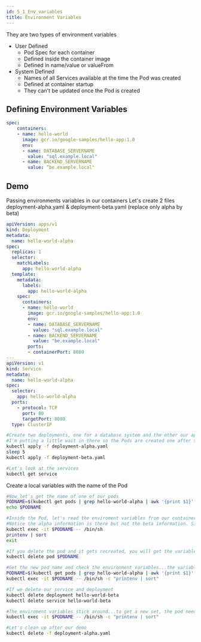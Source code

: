 ```yaml
---
id: 5_1_Env_variables
title: Environment Variables
---
```


They are two types of environment variables
* User Defined
  * Pod Spec for each container
  * Defined inside the container image
  * Defined in name/value or valueFrom
* System Defined
  * Names of all Services available at the time the Pod was created
  * Defined at container startup
  * They can't be updated once the Pod is created

## Defining Environment Variables
```yaml
spec:
    containers:
    - name: hello-world
      image: gcr.io/google-samples/hello-app:1.0
      env:
      - name: DATABASE_SERVERNAME
        value: "sql.example.local"
      - name: BACKEND_SERVERNAME
        value: “be.example.local"
```

## Demo
Passing environments variables in our containers
Let's create 2 files deployment-alpha.yaml & deployment-beta.yaml (replace only alpha by beta)
```yaml
apiVersion: apps/v1
kind: Deployment
metadata:
  name: hello-world-alpha
spec:
  replicas: 1
  selector:
    matchLabels:
      app: hello-world-alpha
  template:
    metadata:
      labels:
        app: hello-world-alpha
    spec:
      containers:
      - name: hello-world
        image: gcr.io/google-samples/hello-app:1.0
        env:
        - name: DATABASE_SERVERNAME
          value: "sql.example.local"
        - name: BACKEND_SERVERNAME
          value: "be.example.local"
        ports:
        - containerPort: 8080
---
apiVersion: v1
kind: Service
metadata:
  name: hello-world-alpha
spec:
  selector:
    app: hello-world-alpha
  ports:
    - protocol: TCP
      port: 80
      targetPort: 8080
  type: ClusterIP
```

```bash
#Create two deployments, one for a database system and the other our application.
#I'm putting a little wait in there so the Pods are created one after the other.
kubectl apply -f deployment-alpha.yaml
sleep 5
kubectl apply -f deployment-beta.yaml

#Let's look at the services
kubectl get service
```

Create a local variables with the name of the Pod
```bash
#Now let's get the name of one of our pods
PODNAME=$(kubectl get pods | grep hello-world-alpha | awk '{print $1}' | head -n 1)
echo $PODNAME
```

```bash
#Inside the Pod, let's read the enviroment variables from our container
#Notice the alpha information is there but not the beta information. Since beta wasn't defined when the Pod started.
kubectl exec -it $PODNAME -- /bin/sh 
printenv | sort
exit

#If you delete the pod and it gets recreated, you will get the variables for the alpha and beta service information.
kubectl delete pod $PODNAME

#Get the new pod name and check the environment variables...the variables are define at Pod/Container startup.
PODNAME=$(kubectl get pods | grep hello-world-alpha | awk '{print $1}' | head -n 1)
kubectl exec -it $PODNAME -- /bin/sh -c "printenv | sort"
```

```bash
#If we delete our service and deployment 
kubectl delete deployment hello-world-beta
kubectl delete service hello-world-beta

#The enviroment variables stick around...to get a new set, the pod needs to be recreated.
kubectl exec -it $PODNAME -- /bin/sh -c "printenv | sort"

#Let's clean up after our demo
kubectl delete -f deployment-alpha.yaml
```